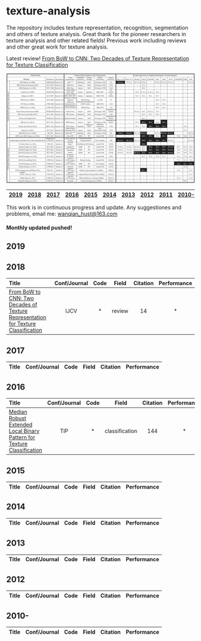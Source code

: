 # texture-analysis
The repository includes texture representation, recognition, segmentation and others of texture analysis.
Great thank for the pioneer researchers in texture analysis and other related fields! 
Previous work including reviews and other great work for texture analysis.

Latest review! [From BoW to CNN: Two Decades of Texture Representation for Texture Classification](https://link.springer.com/content/pdf/10.1007%2Fs11263-018-1125-z.pdf)

![summary](imgs/summary.png)

| [2019](#2019) | [2018](#2018) | [2017](#2017) | [2016](#2016) | [2015](#2015) | [2014](#2014) | [2013](#2013) | [2012](#2012) | [2011](#2011) | [2010-](#2010-) |  
|:--------|:--------:|:--------:|:--------:|:--------|:--------:|:--------:|:--------:|:--------:|:--------:|

This work is in continuous progress and update. Any suggestiones and problems, email me: <wanqian_hust@163.com>   
#### Monthly updated pushed! 

## 2019

## 2018
| Title | Conf/Journal | Code | Field | Citation | Performance |
|:--------|:--------:|:--------:|:--------:|:--------:|:--------:|
| [From BoW to CNN: Two Decades of Texture Representation for Texture Classification](https://link.springer.com/content/pdf/10.1007%2Fs11263-018-1125-z.pdf) | IJCV | * | review | 14 | * |

## 2017
| Title | Conf/Journal | Code | Field | Citation | Performance |
|:--------|:--------:|:--------:|:--------:|:--------:|:--------:|

## 2016
| Title | Conf/Journal | Code | Field | Citation | Performance |
|:--------|:--------:|:--------:|:--------:|:--------:|:--------:|
| [Median Robust Extended Local Binary Pattern for Texture Classification](https://ieeexplore.ieee.org/document/7393828) | TIP | * | classification | 144 | * |


## 2015
| Title | Conf/Journal | Code | Field | Citation | Performance |
|:--------|:--------:|:--------:|:--------:|:--------:|:--------:|

## 2014
| Title | Conf/Journal | Code | Field | Citation | Performance |
|:--------|:--------:|:--------:|:--------:|:--------:|:--------:|

## 2013
| Title | Conf/Journal | Code | Field | Citation | Performance |
|:--------|:--------:|:--------:|:--------:|:--------:|:--------:|

## 2012
| Title | Conf/Journal | Code | Field | Citation | Performance |
|:--------|:--------:|:--------:|:--------:|:--------:|:--------:|

## 2010-
| Title | Conf/Journal | Code | Field | Citation | Performance |
|:--------|:--------:|:--------:|:--------:|:--------:|:--------:|
